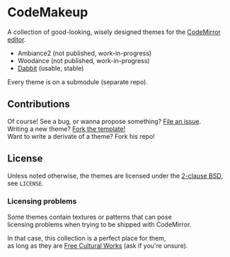 # CodeMakeup

A collection of good-looking, wisely designed themes for the [CodeMirror editor](http://codemirror.net).

 * Ambiance2 (not published, work-in-progress)
 * Woodance (not published, work-in-progress)
 * [Dabbit](https://github.com/jmendeth/CodeMakeup-dabbit) (usable, stable)

Every theme is on a submodule (separate repo).

## Contributions

Of course! See a bug, or wanna propose something? [File an issue](https://github.com/jmendeth/CodeMakeup/issues/new).  
Writing a new theme? [Fork the template!](https://github.com/jmendeth/CodeMakeup-theme)  
Want to write a derivate of a theme? Fork his repo!


## License

Unless noted otherwise, the themes are licensed under the [2-clause BSD](http://opensource.org/licenses/bsd-license), see `LICENSE`.

### Licensing problems

Some themes contain textures or patterns that can pose  
licensing problems when trying to be shipped with CodeMirror.

In that case, this collection is a perfect place for them,  
as long as they are [Free Cultural Works](http://freedomdefined.org/Definition) (ask if you're unsure).
